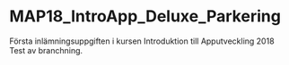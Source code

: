 # MAP18_IntroApp_Deluxe_Parkering
Första inlämningsuppgiften i kursen Introduktion till Apputveckling 2018
Test av branchning.
